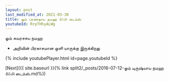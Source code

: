 ```yaml
---
layout: post
last_modified_at: 2021-03-30
title: ஓம் ப்ரணதாய நமஹ ௧௦௮ டைம்ஸ்
youtubeId: RrpTHhyALWg
---
```

 
 
 ஓம் சுவரசசய நமஹ  
 
 -  அறிவின் பிரகாசமான ஒளி யாருக்கு இருக்கிறது 
 
  
 
  
 
 
 
 
 
 


{% include youtubePlayer.html id=page.youtubeId %}
 
[Next]({{ site.baseurl }}{% link  split2/_posts/2016-07-12-ஓம் டிருஷ்யாய நமஹ ௧௦௮ டைம்ஸ்.md%})
 
